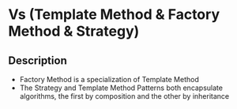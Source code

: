 # Vs (Template Method & Factory Method & Strategy)

## Description

- Factory Method is a specialization of Template Method
- The Strategy and Template Method Patterns both encapsulate algorithms, the first by composition and the other by inheritance
